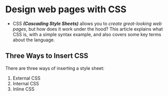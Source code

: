 # Design web pages with CSS
* CSS ***(Cascading Style Sheets)*** allows you to *create great-looking web pages*, but how does it work under the hood? This article explains what CSS is, with a simple syntax example, and also covers some key terms about the language.


## Three Ways to Insert CSS
There are three ways of inserting a style sheet:

1. External CSS
2. Internal CSS
3. Inline CSS